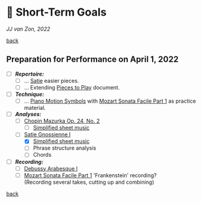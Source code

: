 🏹 Short-Term Goals
====================

*JJ van Zon, 2022*

[back](./README.md)

Preparation for Performance on April 1, 2022
--------------------------------------------

- [ ] ***Repertoire:***
    - [ ] ... [Satie](pieces-to-play.md#might-study-next) easier pieces.
    - [ ] ... Extending [Pieces to Play](pieces-to-play.md) document.
- [ ] ***Technique:***
    - [ ] ... [Piano Motion Symbols](methods/piano-motion-symbols.md) with [Mozart Sonata Facile Part 1](mozart-sonata-facile-part-1/README.md) as practice material.
- [ ] ***Analyses:***
    - [ ] [Chopin Mazurka Op. 24, No. 2](chopin-mazurka-op-24-no-2/README.md)
        - [ ] [Simplified sheet music](chopin-mazurka-op-24-no-2/sheet-music-simplified/README.md)
    - [ ] [Satie Gnossienne Ⅰ](satie-gnossienne-1/README.md)
        - [x] [Simplified sheet music](satie-gnossienne-1/sheet-music-simplified/README.md)
        - [ ] Phrase structure analysis
        - [ ] Chords
- [ ] ***Recording:***
    - [ ] [Debussy Arabesque Ⅰ](debussy-arabesque-1/README.md)
    - [ ] [Mozart Sonata Facile Part 1](mozart-sonata-facile-part-1/README.md) 'Frankenstein' recording?  
          (Recording several takes, cutting up and combining)

[back](./README.md)

